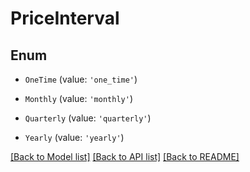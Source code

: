 # PriceInterval


## Enum

* `OneTime` (value: `'one_time'`)

* `Monthly` (value: `'monthly'`)

* `Quarterly` (value: `'quarterly'`)

* `Yearly` (value: `'yearly'`)

[[Back to Model list]](../README.md#documentation-for-models) [[Back to API list]](../README.md#documentation-for-api-endpoints) [[Back to README]](../README.md)
